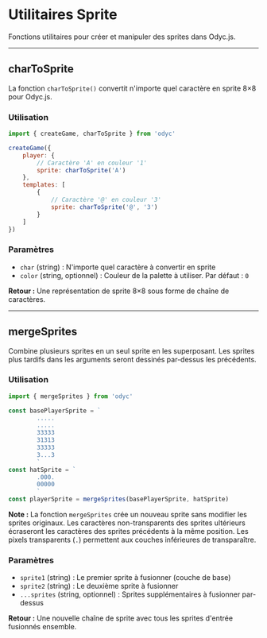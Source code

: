<script>
import Aside from '../../../lib/ui/Doc/Aside.svelte'
import Emoji from '../../../lib/ui/Doc/Emoji.svelte'
</script>

# <Emoji src="🎨" /> Utilitaires Sprite

Fonctions utilitaires pour créer et manipuler des sprites dans Odyc.js.

---

## <Emoji src="🔤" /> charToSprite

La fonction `charToSprite()` convertit n'importe quel caractère en sprite 8×8 pour Odyc.js.

### <Emoji src="⚡" /> Utilisation

```js
import { createGame, charToSprite } from 'odyc'

createGame({
	player: {
		// Caractère 'A' en couleur '1'
		sprite: charToSprite('A')
	},
	templates: [
		{
			// Caractère '@' en couleur '3'
			sprite: charToSprite('@', '3')
		}
	]
})
```

### <Emoji src="📋" /> Paramètres

- `char` (string) : N'importe quel caractère à convertir en sprite
- `color` (string, optionnel) : Couleur de la palette à utiliser. Par défaut : `0`

**Retour :** Une représentation de sprite 8×8 sous forme de chaîne de caractères.

---

## <Emoji src="🎨" /> mergeSprites

Combine plusieurs sprites en un seul sprite en les superposant. Les sprites plus tardifs dans les arguments seront dessinés par-dessus les précédents.

### <Emoji src="⚡" /> Utilisation

```js
import { mergeSprites } from 'odyc'

const basePlayerSprite = `
		.....
		.....
		33333
		31313
		33333
		3...3
		`
const hatSprite = `
		.000.
		00000
		`
const playerSprite = mergeSprites(basePlayerSprite, hatSprite)
```

<Aside>

**Note :** La fonction `mergeSprites` crée un nouveau sprite sans modifier les sprites originaux. Les caractères non-transparents des sprites ultérieurs écraseront les caractères des sprites précédents à la même position. Les pixels transparents (`.`) permettent aux couches inférieures de transparaître.

</Aside>

### <Emoji src="📋" /> Paramètres

- `sprite1` (string) : Le premier sprite à fusionner (couche de base)
- `sprite2` (string) : Le deuxième sprite à fusionner
- `...sprites` (string, optionnel) : Sprites supplémentaires à fusionner par-dessus

**Retour :** Une nouvelle chaîne de sprite avec tous les sprites d'entrée fusionnés ensemble.

